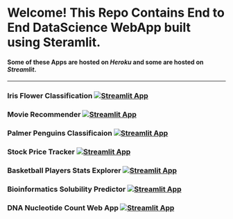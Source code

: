 # Welcome! This Repo Contains End to End DataScience WebApp built using Steramlit.

#### Some of these Apps are hosted on **_Heroku_** and some are hosted on **_Streamlit_**.

---

### Iris Flower Classification [![Streamlit App](https://static.streamlit.io/badges/streamlit_badge_black_white.svg)](https://share.streamlit.io/datarohit-webapps/iris-flower-classifier/app.py)

### Movie Recommender [![Streamlit App](https://static.streamlit.io/badges/streamlit_badge_black_white.svg)](https://movie-recommender-rvi.herokuapp.com/)

### Palmer Penguins Classificaion [![Streamlit App](https://static.streamlit.io/badges/streamlit_badge_black_white.svg)](https://palmer-penguins-classification.herokuapp.com/)

### Stock Price Tracker [![Streamlit App](https://static.streamlit.io/badges/streamlit_badge_black_white.svg)](https://share.streamlit.io/datarohit-webapps/palmer-penguins-classifier/app.py)

### Basketball Players Stats Explorer [![Streamlit App](https://static.streamlit.io/badges/streamlit_badge_black_white.svg)](https://share.streamlit.io/datarohit-webapps/basketball-players-stats-explorer/app.py)

### Bioinformatics Solubility Predictor [![Streamlit App](https://static.streamlit.io/badges/streamlit_badge_black_white.svg)](https://bioinformatics-app-rvi.herokuapp.com/)

### DNA Nucleotide Count Web App [![Streamlit App](https://static.streamlit.io/badges/streamlit_badge_black_white.svg)](https://dna-web-app-rvi.herokuapp.com/)
